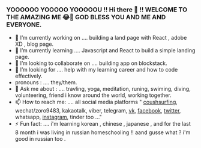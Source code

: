 
### YOOOOOO YOOOOO YOOOOOU !! Hi there 👋 !! WELCOME TO THE AMAZING ME 😂🙌 GOD BLESS YOU AND ME AND EVERYONE.

- 🔭 I’m currently working on .... building a land page with React , adobe XD , blog page.
- 🌱 I’m currently learning .... Javascript and React to build a simple landing page.
- 👯 I’m looking to collaborate on .... building app on blockstack.
- 🤔 I’m looking for .... help with my learning career and how to code effectively.
- pronouns : .... they/them.
- 💬 Ask me about : .... travling, yoga, meditation, runing, swiming, diving, volunteering, friend i know around the world, working together.
- 📫 How to reach me: .... all social media platforms " [coushsurfing](https://www.couchsurfing.com/people/osama-aref), wechat/zoro9483, kakaotalk, viber, telegram, [vk](https://vk.com/id573091940), [facebook](https://www.facebook.com/zoro9483/), [twitter](https://twitter.com/zoro_94), whatsapp, [instagram](https://www.instagram.com/zoro_9483/), tinder too ..."
- ⚡ Fun fact: .... i'm learning  korean , chinese , japanese , and for the last 8 month i was living in russian homeschooling !! aand gusse what ? i'm good in russian too .


